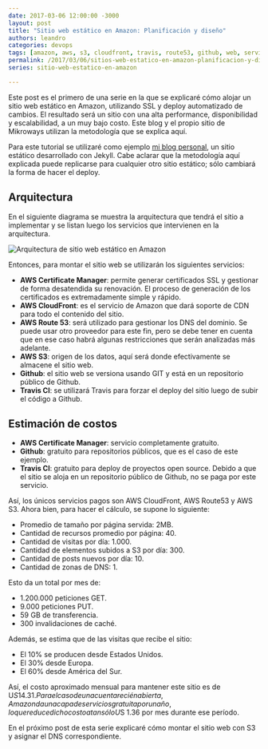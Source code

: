 ```yaml
---
date: 2017-03-06 12:00:00 -3000
layout: post
title: "Sitio web estático en Amazon: Planificación y diseño"
authors: leandro
categories: devops
tags: [amazon, aws, s3, cloudfront, travis, route53, github, web, servicios, jekyll, cloud computing]
permalink: /2017/03/06/sitios-web-estatico-en-amazon-planificacion-y-diseno/
series: sitio-web-estatico-en-amazon

---
```


Este post es el primero de una serie en la que se explicaré cómo alojar un sitio
web estático en Amazon, utilizando SSL y deploy automatizado de cambios. El
resultado será un sitio con una alta performance, disponibilidad y escalabilidad,
a un muy bajo costo. Este blog y el propio sitio de Mikroways utilizan la
metodología que se explica aquí.
<!-- more -->

Para este tutorial se utilizaré como ejemplo [mi blog
personal](https://leoditommaso.io), un sitio estático desarrollado con Jekyll.
Cabe aclarar que la metodología aquí explicada puede replicarse para cualquier
otro sitio estático; sólo cambiará la forma de hacer el deploy.

## Arquitectura

En el siguiente diagrama se muestra la arquitectura que tendrá el sitio a
implementar y se listan luego los servicios que intervienen en la arquitectura.

![Arquitectura de sitio web estático en
Amazon](/images/blog/static-website-on-amazon_architecture.png)

Entonces, para montar el sitio web se utilizarán los siguientes servicios:

* **AWS Certificate Manager**: permite generar certificados SSL y gestionar de
  forma desatendida su renovación. El proceso de generación de los certificados
  es extremadamente simple y rápido.
* **AWS CloudFront**: es el servicio de Amazon que dará soporte de CDN para todo
  el contenido del sitio.
* **AWS Route 53**: será utilizado para gestionar los DNS del dominio. Se puede
  usar otro proveedor para este fin, pero se debe tener en cuenta que en ese
  caso habrá algunas restricciones que serán analizadas más adelante.
* **AWS S3**: origen de los datos, aquí será donde efectivamente se almacene el
  sitio web.
* **Github**: el sitio web se versiona usando GIT y está en un repositorio
  público de Github.
* **Travis CI**: se utilizará Travis para forzar el deploy del sitio luego de
  subir el código a Github.

## Estimación de costos

* **AWS Certificate Manager**: servicio completamente gratuito.
* **Github**: gratuito para repositorios públicos, que es el caso de este
  ejemplo.
* **Travis CI**: gratuito para deploy de proyectos open source. Debido a que el
  sitio se aloja en un repositorio público de Github, no se paga por este
  servicio.

Así, los únicos servicios pagos son AWS CloudFront, AWS Route53 y AWS S3. Ahora
bien, para hacer el cálculo, se supone lo siguiente:

* Promedio de tamaño por página servida: 2MB.
* Cantidad de recursos promedio por página: 40.
* Cantidad de visitas por día: 1.000.
* Cantidad de elementos subidos a S3 por día: 300.
* Cantidad de posts nuevos por día: 10.
* Cantidad de zonas de DNS: 1.

Esto da un total por mes de:

* 1.200.000 peticiones GET.
* 9.000 peticiones PUT.
* 59 GB de transferencia.
* 300 invalidaciones de caché.

Además, se estima que de las visitas que recibe el sitio:

* El 10% se producen desde Estados Unidos.
* El 30% desde Europa.
* El 60% desde América del Sur.

Así, el costo aproximado mensual para mantener este sitio es de U$S 14.31. Para
el caso de una cuenta recién abierta, Amazon da una capa de servicios gratuita
por un año, lo que reduce dicho costo a tan sólo U$S 1.36 por mes durante ese
período.

En el próximo post de esta serie explicaré cómo montar el sitio web con S3 y
asignar el DNS correspondiente.
